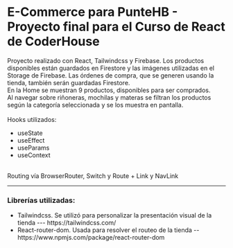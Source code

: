 <h1> E-Commerce para PunteHB - Proyecto final para el Curso de React de CoderHouse</h1>

<p>
Proyecto realizado con React, Tailwindcss y Firebase. 
Los productos disponibles están guardados en Firestore y las imágenes utilizadas en el Storage de Firebase. Las órdenes de compra, que se 
generen usando la tienda, también serán guardadas Firestore.

<br>
En la Home se muestran 9 productos, disponibles para ser comprados. 
<br>
Al navegar sobre riñoneras, mochilas y materas se filtran los productos según la categoría seleccionada y se los muestra en pantalla.
<br>
<br>
Hooks utilizados:
    <ul>
        <li>useState</li>
        <li>useEffect</li>
        <li>useParams</li>
        <li>useContext</li>
    </ul>  
<br>
Routing vía BrowserRouter, Switch y Route + Link y NavLink
</p>

<hr>
<h3>Librerías utilizadas: </h3>
<ul>
    <li>Tailwindcss. Se utilizó para personalizar la presentación visual de la tienda   ---  https://tailwindcss.com/ </li>
    <li>React-router-dom. Usada para resolver el routeo de la tienda -- https://www.npmjs.com/package/react-router-dom</li>
</ul>
